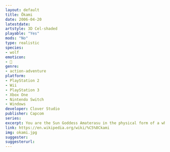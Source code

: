 ```yaml
---
layout: default
title: Ōkami
date: 2006-04-20
latestdate: 
artstyle: 3D Cel-shaded
playable: "Yes"
mods: "No"
type: realistic
species: 
- wolf
emoticon:
- 🐺
genre: 
- action-adventure
platform:
- PlayStation 2
- Wii
- PlayStation 3
- Xbox One
- Nintendo Switch
- Windows
developer: Clover Studio
publisher: Capcom
series: 
excerpt: You are the Sun Goddess Amaterasu in the physical form of a white wolf, and you must save the country of Nippon. There's magical powers and combat in this game, but your character plays and behaves much like a normal wolf.
link: https://en.wikipedia.org/wiki/%C5%8Ckami
img: okami.jpg
suggester: 
suggesterurl: 
---
```


